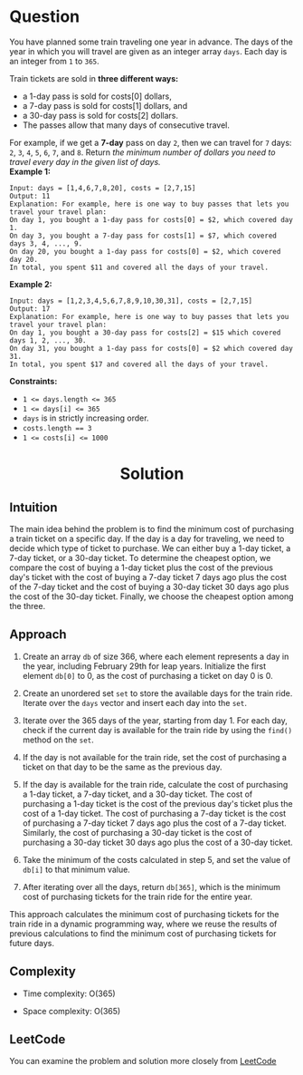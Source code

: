 # Question
You have planned some train traveling one year in advance. The days of the year in which you will travel are given as an integer array `days`. Each day is an integer from `1` to `365`.

Train tickets are sold in **three different ways:**

- a 1-day pass is sold for costs[0] dollars,
- a 7-day pass is sold for costs[1] dollars, and
- a 30-day pass is sold for costs[2] dollars.
- The passes allow that many days of consecutive travel.

For example, if we get a **7-day** pass on day `2`, then we can travel for `7` days: `2`, `3`, `4`, `5`, `6`, `7`, and `8`.
Return *the minimum number of dollars you need to travel every day in the given list of days.*<br/>
**Example 1:**<br/>
```
Input: days = [1,4,6,7,8,20], costs = [2,7,15]
Output: 11
Explanation: For example, here is one way to buy passes that lets you travel your travel plan:
On day 1, you bought a 1-day pass for costs[0] = $2, which covered day 1.
On day 3, you bought a 7-day pass for costs[1] = $7, which covered days 3, 4, ..., 9.
On day 20, you bought a 1-day pass for costs[0] = $2, which covered day 20.
In total, you spent $11 and covered all the days of your travel.
```
**Example 2:**<br/>
```
Input: days = [1,2,3,4,5,6,7,8,9,10,30,31], costs = [2,7,15]
Output: 17
Explanation: For example, here is one way to buy passes that lets you travel your travel plan:
On day 1, you bought a 30-day pass for costs[2] = $15 which covered days 1, 2, ..., 30.
On day 31, you bought a 1-day pass for costs[0] = $2 which covered day 31.
In total, you spent $17 and covered all the days of your travel.
```

**Constraints:**

- `1 <= days.length <= 365`
- `1 <= days[i] <= 365`
- `days` is in strictly increasing order.
- `costs.length == 3`
- `1 <= costs[i] <= 1000`

<h1 align="center">Solution</h1>

## Intuition
The main idea behind the problem is to find the minimum cost of purchasing a train ticket on a specific day. If the day is a day for traveling, we need to decide which type of ticket to purchase. We can either buy a 1-day ticket, a 7-day ticket, or a 30-day ticket. To determine the cheapest option, we compare the cost of buying a 1-day ticket plus the cost of the previous day's ticket with the cost of buying a 7-day ticket 7 days ago plus the cost of the 7-day ticket and the cost of buying a 30-day ticket 30 days ago plus the cost of the 30-day ticket. Finally, we choose the cheapest option among the three.

## Approach
1. Create an array `db` of size 366, where each element represents a day in the year, including February 29th for leap years. Initialize the first element `db[0]` to 0, as the cost of purchasing a ticket on day 0 is 0. 

2. Create an unordered set `set` to store the available days for the train ride. Iterate over the `days` vector and insert each day into the `set`. 

3. Iterate over the 365 days of the year, starting from day 1. For each day, check if the current day is available for the train ride by using the `find()` method on the `set`. 

4. If the day is not available for the train ride, set the cost of purchasing a ticket on that day to be the same as the previous day. 

5. If the day is available for the train ride, calculate the cost of purchasing a 1-day ticket, a 7-day ticket, and a 30-day ticket. The cost of purchasing a 1-day ticket is the cost of the previous day's ticket plus the cost of a 1-day ticket. The cost of purchasing a 7-day ticket is the cost of purchasing a 7-day ticket 7 days ago plus the cost of a 7-day ticket. Similarly, the cost of purchasing a 30-day ticket is the cost of purchasing a 30-day ticket 30 days ago plus the cost of a 30-day ticket. 

6. Take the minimum of the costs calculated in step 5, and set the value of `db[i]` to that minimum value. 

7. After iterating over all the days, return `db[365]`, which is the minimum cost of purchasing tickets for the train ride for the entire year. 

This approach calculates the minimum cost of purchasing tickets for the train ride in a dynamic programming way, where we reuse the results of previous calculations to find the minimum cost of purchasing tickets for future days. 

## Complexity
- Time complexity: O(365)

- Space complexity: O(365)

## LeetCode
You can examine the problem and solution more closely from [LeetCode](https://leetcode.com/problems/minimum-cost-for-tickets/solutions/3352928/easy-solution-with-cpp-explanation-without-recursion/)